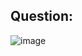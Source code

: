 ## Question:

![image](https://github.com/Nifalnasar/Portswigger-Labs/assets/141356053/2d2507be-536b-49a4-8696-a95a9fbfa9b3)

